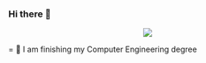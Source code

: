 ### Hi there 👋
<p align="center" >
    <a href="LINK TO: WHEN CLICKED">
      <img src=https://github.r2v.ch/codewars?user=JManuelTG&name=true&top_languages=true&stroke=%23b362ff&theme=purple_dark />
    </a>
</p>

= 🌱 I am finishing my Computer Engineering degree
<!--
**JManuelTG/JManuelTG** is a ✨ _special_ ✨ repository because its `README.md` (this file) appears on your GitHub profile.


Here are some ideas to get you started:

- 🔭 I’m currently working on ...
- 🌱 I’m currently learning ...
- 👯 I’m looking to collaborate on ...
- 🤔 I’m looking for help with ...
- 💬 Ask me about ...
- 📫 How to reach me: ...
- 😄 Pronouns: ...
- ⚡ Fun fact: ...
-->
